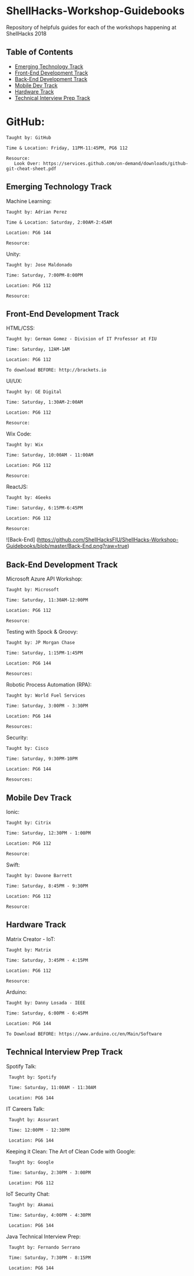 # ShellHacks-Workshop-Guidebooks
Repository of helpfuls guides for each of the workshops happening at ShellHacks 2018
## Table of Contents
- [Emerging Technology Track](#emerging-technology-track)
- [Front-End Development Track](#front-end-development-track)
- [Back-End Development Track](#back-end-development-track)
- [Mobile Dev Track](#mobile-dev-track)
- [Hardware Track](#hardware-track)
- [Technical Interview Prep Track](#technical-interview-prep-track)

 # GitHub:
  
    Taught by: GitHub
    
    Time & Location: Friday, 11PM-11:45PM, PG6 112
    
    Resource: 
       Look Over: https://services.github.com/on-demand/downloads/github-git-cheat-sheet.pdf

## Emerging Technology Track
    
  Machine Learning:
  
    Taught by: Adrian Perez
    
    Time & Location: Saturday, 2:00AM-2:45AM
    
    Location: PG6 144
    
    Resource:
    
  Unity:
  
    Taught by: Jose Maldonado
    
    Time: Saturday, 7:00PM-8:00PM
    
    Location: PG6 112
    
    Resource:
   
    
## Front-End Development Track
    
  HTML/CSS:
  
    Taught by: German Gomez - Division of IT Professor at FIU 
    
    Time: Saturday, 12AM-1AM 
    
    Location: PG6 112
    
    To download BEFORE: http://brackets.io 
    
  UI/UX:
  
    Taught by: GE Digital
    
    Time: Saturday, 1:30AM-2:00AM
    
    Location: PG6 112
    
    Resource:
    
  Wix Code:
  
    Taught by: Wix
    
    Time: Saturday, 10:00AM - 11:00AM
    
    Location: PG6 112
    
    Resource:
    
  ReactJS:
  
    Taught by: 4Geeks
    
    Time: Saturday, 6:15PM-6:45PM
    
    Location: PG6 112
    
    Resource:
    
![Back-End]
(https://github.com/ShellHacksFIU/ShellHacks-Workshop-Guidebooks/blob/master/Back-End.png?raw=true)
## Back-End Development Track
    
  Microsoft Azure API Workshop:
  
    Taught by: Microsoft
    
    Time: Saturday, 11:30AM-12:00PM
    
    Location: PG6 112
    
    Resource: 
    
  Testing with Spock & Groovy:
  
    Taught by: JP Morgan Chase
    
    Time: Saturday, 1:15PM-1:45PM
    
    Location: PG6 144
    
    Resources:
    
  Robotic Process Automation (RPA):
  
    Taught by: World Fuel Services
    
    Time: Saturday, 3:00PM - 3:30PM
    
    Location: PG6 144
    
    Resources:
  
  Security:
  
    Taught by: Cisco
    
    Time: Saturday, 9:30PM-10PM
    
    Location: PG6 144
    
    Resources:    
    
## Mobile Dev Track

  Ionic:
  
    Taught by: Citrix
    
    Time: Saturday, 12:30PM - 1:00PM
    
    Location: PG6 112
    
    Resource:
    
  Swift:
  
    Taught by: Davone Barrett
    
    Time: Saturday, 8:45PM - 9:30PM
    
    Location: PG6 112
    
    Resource:
    
   
## Hardware Track
    
  Matrix Creator - IoT:
  
    Taught by: Matrix
    
    Time: Saturday, 3:45PM - 4:15PM
    
    Location: PG6 112
    
    Resource: 
    
   Arduino:
  
    Taught by: Danny Losada - IEEE
    
    Time: Saturday, 6:00PM - 6:45PM
    
    Location: PG6 144
    
    To Download BEFORE: https://www.arduino.cc/en/Main/Software
    
 ## Technical Interview Prep Track

   Spotify Talk:

     Taught by: Spotify

     Time: Saturday, 11:00AM - 11:30AM

     Location: PG6 144

   IT Careers Talk:

     Taught by: Assurant

     Time: 12:00PM - 12:30PM
     
     Location: PG6 144
 
   Keeping it Clean: The Art of Clean Code with Google:

     Taught by: Google

     Time: Saturday, 2:30PM - 3:00PM
     
     Location: PG6 112
     
   IoT Security Chat:

     Taught by: Akamai

     Time: Saturday, 4:00PM - 4:30PM
     
     Location: PG6 144

   Java Technical Interview Prep:

     Taught by: Fernando Serrano

     Time: Saturday, 7:30PM - 8:15PM
     
     Location: PG6 144
